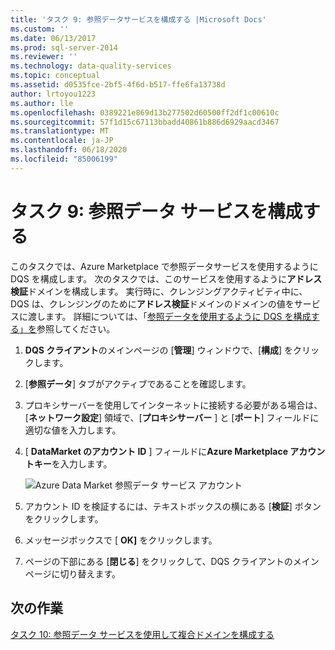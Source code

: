 ```yaml
---
title: 'タスク 9: 参照データサービスを構成する |Microsoft Docs'
ms.custom: ''
ms.date: 06/13/2017
ms.prod: sql-server-2014
ms.reviewer: ''
ms.technology: data-quality-services
ms.topic: conceptual
ms.assetid: d0535fce-2bf5-4f6d-b517-ffe6fa13738d
author: lrtoyou1223
ms.author: lle
ms.openlocfilehash: 0389221e869d13b277502d60500ff2df1c00610c
ms.sourcegitcommit: 57f1d15c67113bbadd40861b886d6929aacd3467
ms.translationtype: MT
ms.contentlocale: ja-JP
ms.lasthandoff: 06/18/2020
ms.locfileid: "85006199"
---
```

# <a name="task-9-configuring-a-reference-data-service"></a>タスク 9: 参照データ サービスを構成する
  このタスクでは、Azure Marketplace で参照データサービスを使用するように DQS を構成します。 次のタスクでは、このサービスを使用するように**アドレス検証**ドメインを構成します。 実行時に、クレンジングアクティビティ中に、DQS は、クレンジングのために**アドレス検証**ドメインのドメインの値をサービスに渡します。 詳細については、「[参照データを使用するように DQS を構成する」を](https://msdn.microsoft.com/library/hh213070.aspx)参照してください。  
  
1.  **DQS クライアント**のメインページの [**管理**] ウィンドウで、[**構成**] をクリックします。  
  
2.  [**参照データ**] タブがアクティブであることを確認します。  
  
3.  プロキシサーバーを使用してインターネットに接続する必要がある場合は、[**ネットワーク設定**] 領域で、[**プロキシサーバー** ] と [**ポート**] フィールドに適切な値を入力します。  
  
4.  [ **DataMarket のアカウント ID** ] フィールドに**Azure Marketplace アカウントキー**を入力します。  
  
     ![Azure Data Market 参照データ サービス アカウント](../../2014/tutorials/media/et-configuringareferencedataservice.jpg "Azure Data Market 参照データ サービス アカウント")  
  
5.  アカウント ID を検証するには、テキストボックスの横にある [**検証**] ボタンをクリックします。  
  
6.  メッセージボックスで [ **OK]** をクリックします。  
  
7.  ページの下部にある [**閉じる**] をクリックして、DQS クライアントのメインページに切り替えます。  
  
## <a name="next-task"></a>次の作業  
 [タスク 10: 参照データ サービスを使用して複合ドメインを構成する](../../2014/tutorials/task-10-configuring-composite-domain-to-use-reference-data-service.md)  
  
  
